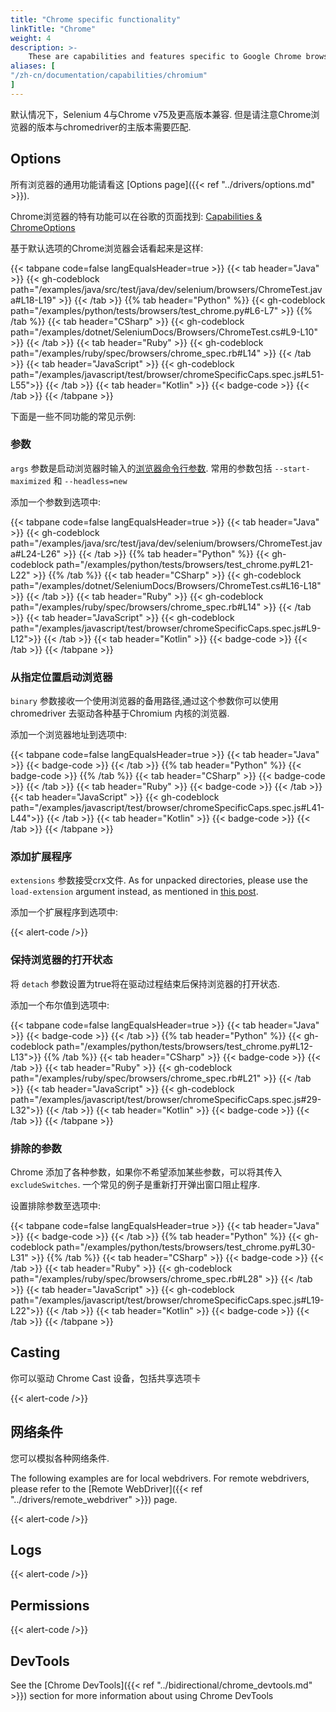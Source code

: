 ```yaml
---
title: "Chrome specific functionality"
linkTitle: "Chrome"
weight: 4
description: >-
    These are capabilities and features specific to Google Chrome browsers.
aliases: [
"/zh-cn/documentation/capabilities/chromium"
]
---
```


默认情况下，Selenium 4与Chrome v75及更高版本兼容. 但是请注意Chrome浏览器的版本与chromedriver的主版本需要匹配.

## Options

所有浏览器的通用功能请看这 [Options page]({{< ref "../drivers/options.md" >}}).

Chrome浏览器的特有功能可以在谷歌的页面找到: [Capabilities & ChromeOptions](https://chromedriver.chromium.org/capabilities)

基于默认选项的Chrome浏览器会话看起来是这样:

{{< tabpane code=false langEqualsHeader=true >}}
{{< tab header="Java" >}}
{{< gh-codeblock path="/examples/java/src/test/java/dev/selenium/browsers/ChromeTest.java#L18-L19" >}}
{{< /tab >}}
{{% tab header="Python" %}}
{{< gh-codeblock path="/examples/python/tests/browsers/test_chrome.py#L6-L7" >}}
{{% /tab %}}
{{< tab header="CSharp" >}}
{{< gh-codeblock path="/examples/dotnet/SeleniumDocs/Browsers/ChromeTest.cs#L9-L10" >}}
{{< /tab >}}
{{< tab header="Ruby" >}}
{{< gh-codeblock path="/examples/ruby/spec/browsers/chrome_spec.rb#L14" >}}
{{< /tab >}}
{{< tab header="JavaScript" >}}
{{< gh-codeblock path="/examples/javascript/test/browser/chromeSpecificCaps.spec.js#L51-L55">}}
{{< /tab >}}
{{< tab header="Kotlin" >}}
{{< badge-code >}}
{{< /tab >}}
{{< /tabpane >}}

下面是一些不同功能的常见示例:

### 参数

`args` 参数是启动浏览器时输入的[浏览器命令行参数](https://peter.sh/experiments/chromium-command-line-switches/).
常用的参数包括 `--start-maximized` 和 `--headless=new`

添加一个参数到选项中:

{{< tabpane code=false langEqualsHeader=true >}}
{{< tab header="Java" >}}
{{< gh-codeblock path="/examples/java/src/test/java/dev/selenium/browsers/ChromeTest.java#L24-L26" >}}
{{< /tab >}}
{{% tab header="Python" %}}
{{< gh-codeblock path="/examples/python/tests/browsers/test_chrome.py#L21-L22" >}}
{{% /tab %}}
{{< tab header="CSharp" >}}
{{< gh-codeblock path="/examples/dotnet/SeleniumDocs/Browsers/ChromeTest.cs#L16-L18" >}}
{{< /tab >}}
{{< tab header="Ruby" >}}
{{< gh-codeblock path="/examples/ruby/spec/browsers/chrome_spec.rb#L14" >}}
{{< /tab >}}
{{< tab header="JavaScript" >}}
{{< gh-codeblock path="/examples/javascript/test/browser/chromeSpecificCaps.spec.js#L9-L12">}}
{{< /tab >}}
{{< tab header="Kotlin" >}}
{{< badge-code >}}
{{< /tab >}}
{{< /tabpane >}}

### 从指定位置启动浏览器

`binary` 参数接收一个使用浏览器的备用路径,通过这个参数你可以使用chromedriver 去驱动各种基于Chromium 内核的浏览器.

添加一个浏览器地址到选项中:

{{< tabpane code=false langEqualsHeader=true >}}
{{< tab header="Java" >}}
{{< badge-code >}}
{{< /tab >}}
{{% tab header="Python" %}}
{{< badge-code >}}
{{% /tab %}}
{{< tab header="CSharp" >}}
{{< badge-code >}}
{{< /tab >}}
{{< tab header="Ruby" >}}
{{< badge-code >}}
{{< /tab >}}
{{< tab header="JavaScript" >}}
{{< gh-codeblock path="/examples/javascript/test/browser/chromeSpecificCaps.spec.js#L41-L44">}}
{{< /tab >}}
{{< tab header="Kotlin" >}}
{{< badge-code >}}
{{< /tab >}}
{{< /tabpane >}}

### 添加扩展程序

`extensions` 参数接受crx文件. As for unpacked directories,
please use the `load-extension` argument instead, as mentioned in
[this post](https://chromedriver.chromium.org/extensions).

添加一个扩展程序到选项中:

{{< alert-code />}}

### 保持浏览器的打开状态

将 `detach` 参数设置为true将在驱动过程结束后保持浏览器的打开状态.

添加一个布尔值到选项中:

{{< tabpane code=false langEqualsHeader=true >}}
{{< tab header="Java" >}}
{{< badge-code >}}
{{< /tab >}}
{{% tab header="Python" %}}
{{< gh-codeblock path="/examples/python/tests/browsers/test_chrome.py#L12-L13">}}
{{% /tab %}}
{{< tab header="CSharp" >}}
{{< badge-code >}}
{{< /tab >}}
{{< tab header="Ruby" >}}
{{< gh-codeblock path="/examples/ruby/spec/browsers/chrome_spec.rb#L21" >}}
{{< /tab >}}
{{< tab header="JavaScript" >}}
{{< gh-codeblock path="/examples/javascript/test/browser/chromeSpecificCaps.spec.js#29-L32">}}
{{< /tab >}}
{{< tab header="Kotlin" >}}
{{< badge-code >}}
{{< /tab >}}
{{< /tabpane >}}

### 排除的参数

Chrome 添加了各种参数，如果你不希望添加某些参数，可以将其传入 `excludeSwitches`.
一个常见的例子是重新打开弹出窗口阻止程序.

设置排除参数至选项中:

{{< tabpane code=false langEqualsHeader=true >}}
{{< tab header="Java" >}}
{{< badge-code >}}
{{< /tab >}}
{{% tab header="Python" %}}
{{< gh-codeblock path="/examples/python/tests/browsers/test_chrome.py#L30-L31" >}}
{{% /tab %}}
{{< tab header="CSharp" >}}
{{< badge-code >}}
{{< /tab >}}
{{< tab header="Ruby" >}}
{{< gh-codeblock path="/examples/ruby/spec/browsers/chrome_spec.rb#L28" >}}
{{< /tab >}}
{{< tab header="JavaScript" >}}
{{< gh-codeblock path="/examples/javascript/test/browser/chromeSpecificCaps.spec.js#L19-L22">}}
{{< /tab >}}
{{< tab header="Kotlin" >}}
{{< badge-code >}}
{{< /tab >}}
{{< /tabpane >}}

## Casting

你可以驱动 Chrome Cast 设备，包括共享选项卡

{{< alert-code />}}

## 网络条件

您可以模拟各种网络条件.

The following examples are for local webdrivers. For remote webdrivers,
please refer to the
[Remote WebDriver]({{< ref "../drivers/remote_webdriver" >}}) page.

{{< alert-code />}}

## Logs

{{< alert-code />}}

## Permissions

{{< alert-code />}}

## DevTools

See the [Chrome DevTools]({{< ref "../bidirectional/chrome_devtools.md" >}}) section for more information about using Chrome DevTools
